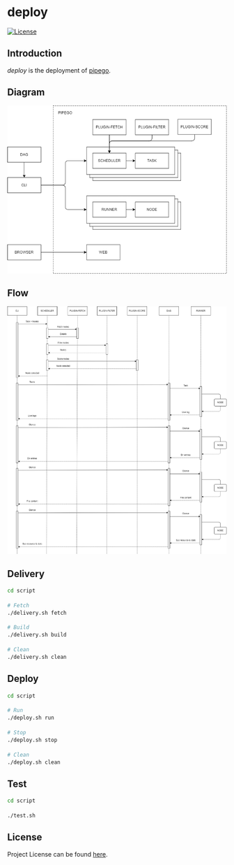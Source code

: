 # deploy

[![License](https://img.shields.io/github/license/pipego/deploy.svg)](https://github.com/pipego/deploy/blob/main/LICENSE)



## Introduction

*deploy* is the deployment of [pipego](https://github.com/pipego).



## Diagram

![diagram](diagram.png)



## Flow

![flow](flow.png)



## Delivery

```bash
cd script

# Fetch
./delivery.sh fetch

# Build
./delivery.sh build

# Clean
./delivery.sh clean
```



## Deploy

```bash
cd script

# Run
./deploy.sh run

# Stop
./deploy.sh stop

# Clean
./deploy.sh clean
```



## Test

```bash
cd script

./test.sh
```



## License

Project License can be found [here](LICENSE).
